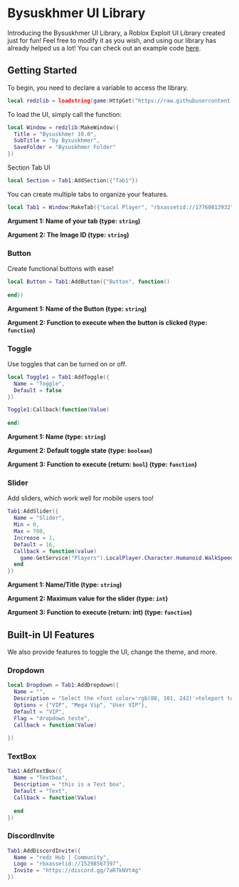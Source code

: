 # Bysuskhmer UI Library 

Introducing the Bysuskhmer UI Library, a Roblox Exploit UI Library created just for fun! Feel free to modify it as you wish, and using our library has already helped us a lot! You can check out an example code [here](./Example.lua).

## Getting Started

To begin, you need to declare a variable to access the library.

```lua
local redzlib = loadstring(game:HttpGet("https://raw.githubusercontent.com/REDzHUB/RedzLibV5/main/Source.Lua"))()
```

To load the UI, simply call the function:

```lua
local Window = redzlib:MakeWindow({
  Title = "Bysuskhmer 10.0",
  SubTitle = "by Bysuskhmer",
  SaveFolder = "Bysuskhmer Folder"
})
```

Section Tab UI

```lua
local Section = Tab1:AddSection({"Tab1"})
```
You can create multiple tabs to organize your features.

```lua
local Tab1 = Window:MakeTab({"Local Player", "rbxassetid://17760813932"})
```

**Argument 1: Name of your tab (type: `string`)**

**Argument 2: The Image ID (type: `string`)**

### Button

Create functional buttons with ease!

```lua
local Button = Tab1:AddButton({"Button", function()
  
end})
```

**Argument 1: Name of the Button (type: `string`)**

**Argument 2: Function to execute when the button is clicked (type: `function`)**

### Toggle

Use toggles that can be turned on or off.

```lua
local Toggle1 = Tab1:AddToggle({
  Name = "Toggle",
  Default = false
})

Toggle1:Callback(function(Value)
  
end)
```

**Argument 1: Name (type: `string`)**

**Argument 2: Default toggle state (type: `boolean`)**

**Argument 3: Function to execute (return: `bool`) (type: `function`)**

### Slider

Add sliders, which work well for mobile users too!

```lua
Tab1:AddSlider({
  Name = "Slider",
  Min = 0,
  Max = 700,
  Increase = 1,
  Default = 16,
  Callback = function(value)
    game:GetService("Players").LocalPlayer.Character.Humanoid.WalkSpeed = value
  end
})
```

**Argument 1: Name/Title (type: `string`)**

**Argument 2: Maximum value for the slider (type: `int`)**

**Argument 3: Function to execute (return: int) (type: `function`)**

## Built-in UI Features

We also provide features to toggle the UI, change the theme, and more.

### Dropdown

```lua
local Dropdown = Tab1:AddDropdown({
  Name = "",
  Description = "Select the <font color='rgb(88, 101, 242)'>teleport to</font>",
  Options = {"VIP", "Mega Vip", "User VIP"},
  Default = "VIP",
  Flag = "dropdown teste",
  Callback = function(Value)
    
})
```
### TextBox

```lua
Tab1:AddTextBox({
  Name = "Textbox",
  Description = "this is a Text box",
  Default = "Text",
  Callback = function(Value)
    
  end
})
```

### DiscordInvite

```lua
Tab1:AddDiscordInvite({
  Name = "redz Hub | Community",
  Logo = "rbxassetid://15298567397",
  Invite = "https://discord.gg/7aR7kNVt4g"
})
```
